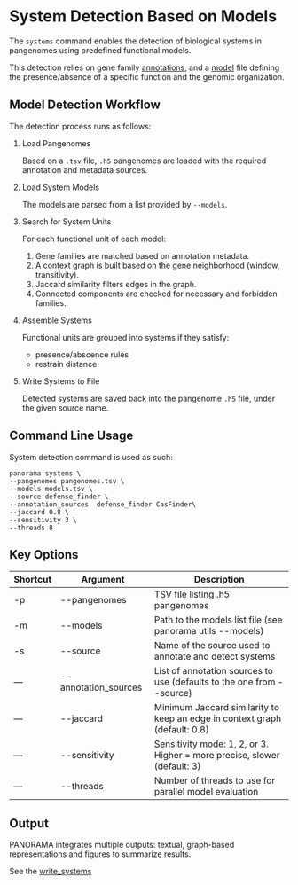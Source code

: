 # System Detection Based on Models
The `systems` command enables the detection of biological systems in pangenomes using predefined functional models.

This detection relies on gene family [annotations](annotation.md#gene-family-annotation), 
and a [model](../modeler/modeling.md#models) file defining the presence/absence of a specific function and the genomic organization.

## Model Detection Workflow

The detection process runs as follows:

1. Load Pangenomes
    
   Based on a `.tsv` file, `.h5` pangenomes are loaded with the required annotation and metadata sources.

2. Load System Models

   The models are parsed from a list provided by `--models`.

3. Search for System Units

   For each functional unit of each model:
   1. Gene families are matched based on annotation metadata. 
   2. A context graph is built based on the gene neighborhood (window, transitivity). 
   3. Jaccard similarity filters edges in the graph.
   4. Connected components are checked for necessary and forbidden families.

4. Assemble Systems

    Functional units are grouped into systems if they satisfy:
    - presence/abscence rules
    - restrain distance

5. Write Systems to File

   Detected systems are saved back into the pangenome `.h5` file, under the given source name.

## Command Line Usage

System detection command is used as such:
```shell
panorama systems \
--pangenomes pangenomes.tsv \
--models models.tsv \
--source defense_finder \
--annotation_sources  defense_finder CasFinder\
--jaccard 0.8 \
--sensitivity 3 \
--threads 8
```
## Key Options

| Shortcut | Argument             | Description                                                                |
|----------|----------------------|----------------------------------------------------------------------------|
| -p       | --pangenomes         | TSV file listing .h5 pangenomes                                            |
| -m       | --models             | Path to the models list file (see panorama utils --models)                 |
| -s       | --source             | Name of the source used to annotate and detect systems                     |
| —        | --annotation_sources | List of annotation sources to use (defaults to the one from --source)      |
| —        | --jaccard            | Minimum Jaccard similarity to keep an edge in context graph (default: 0.8) |
| —        | --sensitivity        | Sensitivity mode: 1, 2, or 3. Higher = more precise, slower (default: 3)   |
| —        | --threads            | Number of threads to use for parallel model evaluation                     |

<!--
## 🔍 Sensitivity Modes


| Level | Description                                                                            |

|-------|----------------------------------------------------------------------------------------|

| 1     | Global filtering of genomic context, faster, less sensitive                            |

| 2     | Global filtering context within each functional unit combination, moderate sensitivity |

| 3     | Local filtering for each combination (highest sensitivity, slowest)                    |
-->

## Output

PANORAMA integrates multiple outputs: textual, graph-based representations and figures to summarize results.

See the [write_systems](write_systems.md#systems-analysis-output)
